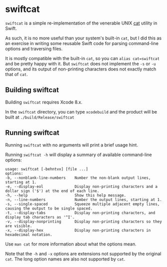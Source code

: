 swiftcat
========

`swiftcat` is a simple re-implementation of the venerable UNIX [cat](https://developer.apple.com/legacy/library/documentation/Darwin/Reference/ManPages/man1/cat.1.html) utility in Swift.

As such, it is no more useful than your system's built-in `cat`, but I did this as an exercise in writing some reusable Swift code for parsing command-line options and traversing files.

It is mostly compatible with the built-in `cat`, so you can `alias cat=swiftcat` and be pretty happy with it. But `swiftcat` does not implement the `-s` or `-u` options, and its output of non-printing characters does not exactly match that of `cat`.

Building swiftcat
-----------------

Building `swiftcat` requires Xcode 8.x.

In the `swiftcat` directory, you can type `xcodebuild` and the product will be built at `./build/Release/swiftcat`

Running swiftcat
----------------

Running `swiftcat` with no arguments will print a brief usage hint.

Running `swiftcat -h` will display a summary of available command-line options:

```
usage: swiftcat [-behntvx] [file ...]
options:
-b, --nonblank-line-numbers    Number the non-blank output lines, starting at 1.
-e, --display-eol              Display non-printing characters and a dollar sign ('$') at the end of each line.
-h, --help                     Show this help message.
-n, --line-numbers             Number the output lines, starting at 1.
-s, --single-spaced            Squeeze multiple adjacent empty lines, causing the output to be single spaced.
-t, --display-tabs             Display non-printing characters, and display tab characters as '^I'.
-v, --display-nonprinting      Display non-printing characters so they are visible.
-x, --display-hex              Display non-printing characters in hexadecimal notation.
```

Use `man cat` for more information about what the options mean.

Note that the `-h` and `-x` options are extensions not supported by the original `cat`. The long option names are also not supported by `cat`.

